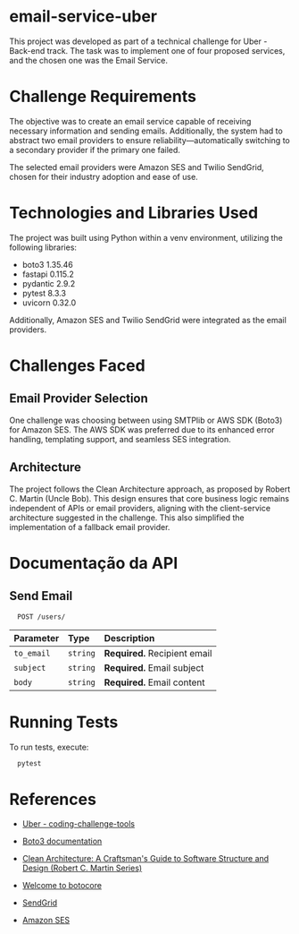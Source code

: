 
# email-service-uber

This project was developed as part of a technical challenge for Uber - Back-end track. The task was to implement one of four proposed services, and the chosen one was the Email Service.

# Challenge Requirements

The objective was to create an email service capable of receiving necessary information and sending emails. Additionally, the system had to abstract two email providers to ensure reliability—automatically switching to a secondary provider if the primary one failed.

The selected email providers were Amazon SES and Twilio SendGrid, chosen for their industry adoption and ease of use.

# Technologies and Libraries Used

The project was built using Python within a venv environment, utilizing the following libraries:

* boto3 1.35.46
* fastapi 0.115.2
* pydantic 2.9.2
* pytest 8.3.3
* uvicorn 0.32.0

Additionally, Amazon SES and Twilio SendGrid were integrated as the email providers.

# Challenges Faced

## Email Provider Selection

One challenge was choosing between using SMTPlib or AWS SDK (Boto3) for Amazon SES. The AWS SDK was preferred due to its enhanced error handling, templating support, and seamless SES integration.

## Architecture

The project follows the Clean Architecture approach, as proposed by Robert C. Martin (Uncle Bob). This design ensures that core business logic remains independent of APIs or email providers, aligning with the client-service architecture suggested in the challenge. This also simplified the implementation of a fallback email provider.

# Documentação da API

## Send Email
```http
  POST /users/
```

| Parameter   | Type       | Description                                   |
| :---------- | :--------- | :------------------------------------------ |
| `to_email`      | `string` | **Required.** Recipient email |
| `subject`      | `string` | **Required.** Email subject |
| `body`      | `string` | **Required.** Email content |


# Running Tests

To run tests, execute:

```bash
  pytest
```


# References

 - [Uber - coding-challenge-tools](https://github.com/uber-archive/coding-challenge-tools)

- [Boto3 documentation](https://boto3.amazonaws.com/v1/documentation/api/latest/index.html)

- [Clean Architecture: A Craftsman's Guide to Software Structure and Design (Robert C. Martin Series)](https://www.amazon.com/Clean-Architecture-Craftsmans-Software-Structure/dp/0134494164)

- [Welcome to botocore](https://botocore.amazonaws.com/v1/documentation/api/latest/index.html)

- [SendGrid](https://sendgrid.com/en-us)

- [Amazon SES](https://aws.amazon.com/pt/ses/)
